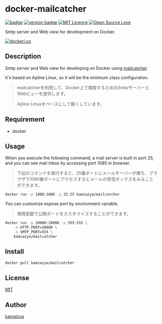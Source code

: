 # docker-mailcatcher

[![badge](https://images.microbadger.com/badges/image/kamiazya/mailcatcher.svg)](https://microbadger.com/images/kamiazya/mailcatcher "Get your own image badge on microbadger.com")
[![version badge](https://images.microbadger.com/badges/version/kamiazya/mailcatcher.svg)](https://microbadger.com/images/kamiazya/mailcatcher "Get your own version badge on microbadger.com")
[![MIT Licence](https://badges.frapsoft.com/os/mit/mit.svg?v=103)](https://opensource.org/licenses/mit-license.php)
[![Open Source Love](https://badges.frapsoft.com/os/v3/open-source.svg?v=103)](https://github.com/ellerbrock/open-source-badges/)

Smtp server and Web view for development on Docker.

[![dockeri.co](http://dockeri.co/image/kamiazya/mailcatcher)](https://hub.docker.com/r/kamiazya/mailcatcher/)

## Description

Smtp server and Web view for developing on Docker using [mailcatcher](https://mailcatcher.me/).

It's based on Apline Linux, so it will be the minimum class configuration.

> mailcatcherを利用して、Docker上で開発するためのSmtpサーバーとWebビューを提供します。
>
> Apline Linuxをベースにして軽くしています。

## Requirement

* docker

## Usage

When you execute the following command, a mail server is built in port 25, and you can see mail inbox by accessing port 1080 in browser.

> 下記のコマンドを実行すると、25番ポートにメールサーバーが建ち、ブラウザで1080番ポートにアクセスするとメールの受信ボックスをみることができます。

```bash
docker run -p 1080:1080 -p 25:25 kamiazya/mailcatcher
```

You can customize expose port by environment variable.

> 環境変数で公開ポートをカスタマイズすることができます。

```bash
docker run -p 20000:20000 -p 555:555 \
    -e HTTP_PORT=20000 \
    -e SMTP_PORT=555 \
    kamiazya/mailcatcher
```

## Install

```bash
docker pull kamiazya/mailcatcher
```

## License

[MIT](https://github.com/kamiazya/mailcatcher/blob/master/LICENSE)

## Author

[kamaizya](https://github.com/kamiazya)

